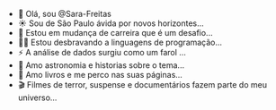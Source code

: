 - 👋 Olá, sou @Sara-Freitas 
- ☀ Sou de São Paulo ávida por novos horizontes...
- 🍃 Estou em mudança de carreira que é um desafio...
- 👩‍💻 Estou desbravando a linguagens de programação...
- ⚡ A análise de dados surgiu como um farol ...
- 🚀 Amo astronomia e historias sobre o tema...
- 💞 Amo livros e me  perco nas suas páginas...
- 🎬 Filmes de terror, suspense e documentários fazem parte do meu universo...


<!---
Sara-Freitas/Sara-Freitas is a ✨ special ✨ repository because its `README.md` (this file) appears on your GitHub profile.
You can click the Preview link to take a look at your changes.
--->
